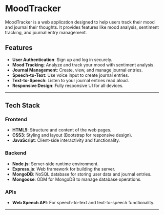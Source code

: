 # MoodTracker

MoodTracker is a web application designed to help users track their mood and journal their thoughts. It provides features like mood analysis, sentiment tracking, and journal entry management.

## Features

- **User Authentication**: Sign up and log in securely.
- **Mood Tracking**: Analyze and track your mood with sentiment analysis.
- **Journal Management**: Create, view, and manage journal entries.
- **Speech-to-Text**: Use voice input to create journal entries.
- **Text-to-Speech**: Listen to your journal entries read aloud.
- **Responsive Design**: Fully responsive UI for all devices.

---

## Tech Stack

### Frontend
- **HTML5**: Structure and content of the web pages.
- **CSS3**: Styling and layout (Bootstrap for responsive design).
- **JavaScript**: Client-side interactivity and functionality.

### Backend
- **Node.js**: Server-side runtime environment.
- **Express.js**: Web framework for building the server.
- **MongoDB**: NoSQL database for storing user data and journal entries.
- **Mongoose**: ODM for MongoDB to manage database operations.

### APIs
- **Web Speech API**: For speech-to-text and text-to-speech functionality.

---
